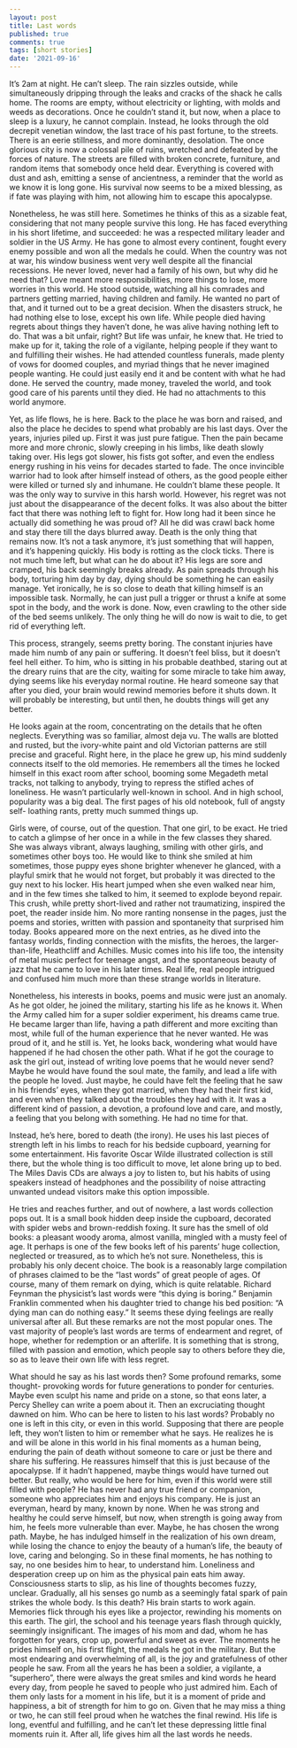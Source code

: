 ```yaml
---
layout: post
title: Last words
published: true
comments: true
tags: [short stories]
date: '2021-09-16'
---
```

It’s 2am at night. He can’t sleep. The rain sizzles outside, while simultaneously dripping through the leaks and cracks of the shack he calls home. The rooms are empty, without electricity or lighting, with molds and weeds as decorations. Once he couldn’t stand it, but now, when a place to sleep is a luxury, he cannot complain. Instead, he looks through the old decrepit venetian window, the last trace of his past fortune, to the streets. There is an eerie stillness, and more dominantly, desolation. The once glorious city is now a colossal pile of ruins, wretched and defeated by the forces of nature. The streets are filled with broken concrete, furniture, and random items that somebody once held dear. Everything is covered with dust and ash, emitting a sense of ancientness, a reminder that the world as we know it is long gone. His survival now seems to be a mixed blessing, as if fate was playing with him, not allowing him to escape this apocalypse.

Nonetheless, he was still here. Sometimes he thinks of this as a sizable feat, considering that not many people survive this long. He has faced everything in his short lifetime, and succeeded: he was a respected military leader and soldier in the US Army. He has gone to almost every continent, fought every enemy possible and won all the medals he could. When the country was not at war, his window business went very well despite all the financial recessions. He never loved, never had a family of his own, but why did he need that? Love meant more responsibilities, more things to lose, more worries in this world. He stood outside, watching all his comrades and partners getting married, having children and family. He wanted no part of that, and it turned out to be a great decision. When the disasters struck, he had nothing else to lose, except his own life. While people died having regrets about things they haven’t done, he was alive having nothing left to do. That was a bit unfair, right? But life was unfair, he knew that. He tried to make up for it, taking the role of a vigilante, helping people if they want to and fulfilling their wishes. He had attended countless funerals, made plenty of vows for doomed couples, and myriad things that he never imagined people wanting. He could just easily end it and be content with what he had done. He served the country, made money, traveled the world, and took good care of his parents until they died. He had no attachments to this world anymore.
 
Yet, as life flows, he is here. Back to the place he was born and raised, and also the place he decides to spend what probably are his last days. Over the years, injuries piled up. First it was just pure fatigue. Then the pain became more and more chronic, slowly creeping in his limbs, like death slowly taking over. His legs got slower, his fists got softer, and even the endless energy rushing in his veins for decades started to fade. The once invincible warrior had to look after himself instead of others, as the good people either were killed or turned sly and inhumane. He couldn’t blame these people. It was the only way to survive in this harsh world. However, his regret was not just about the disappearance of the decent folks. It was also about the bitter fact that there was nothing left to fight for. How long had it been since he actually did something he was proud of? All he did was crawl back home and stay there till the days blurred away. Death is the only thing that remains now. It’s not a task anymore, it’s just something that will happen, and it’s happening quickly. His body is rotting as the clock ticks. There is not much time left, but what can he do about it? His legs are sore and cramped, his back seemingly breaks already. As pain spreads through his body, torturing him day by day, dying should be something he can easily manage. Yet ironically, he is so close to death that killing himself is an impossible task. Normally, he can just pull a trigger or thrust a knife at some spot in the body, and the work is done. Now, even crawling to the other side of the bed seems unlikely. The only thing he will do now is wait to die, to get rid of everything left.

This process, strangely, seems pretty boring. The constant injuries have made him numb of any pain or suffering. It doesn’t feel bliss, but it doesn’t feel hell either. To him, who is sitting in his probable deathbed, staring out at the dreary ruins that are the city, waiting for some miracle to take him away, dying seems like his everyday normal routine. He heard someone say that after you died, your brain would rewind memories before it shuts down. It will probably be interesting, but until then, he doubts things will get any better.

He looks again at the room, concentrating on the details that he often neglects. Everything was so familiar, almost deja vu. The walls are blotted and rusted, but the ivory-white paint and old Victorian patterns are still precise and graceful. Right here, in the place he grew up, his mind suddenly connects itself to the old memories. He remembers all the times he locked himself in this exact room after school, booming some Megadeth metal tracks, not talking to anybody, trying to repress the stifled aches of loneliness. He wasn’t particularly well-known in school. And in high school, popularity was a big deal. The first pages of his old notebook, full of angsty self- loathing rants, pretty much summed things up.

Girls were, of course, out of the question. That one girl, to be exact. He tried to catch a glimpse of her once in a while in the few classes they shared. She was always vibrant, always laughing, smiling with other girls, and sometimes other boys too. He would like to think she smiled at him sometimes, those puppy eyes shone brighter whenever he glanced, with a playful smirk that he would not forget, but probably it was directed to the guy next to his locker. His heart jumped when she even walked near him, and in the few times she talked to him, it seemed to explode beyond repair. This crush, while pretty short-lived and rather not traumatizing, inspired the poet, the reader inside him. No more ranting nonsense in the pages, just the poems and stories, written with passion and spontaneity that surprised him today. Books appeared more on the next entries, as he dived into the fantasy worlds, finding connection with the misfits, the heroes, the larger-than-life, Heathcliff and Achilles. Music comes into his life too, the intensity of metal music perfect for teenage angst, and the spontaneous beauty of jazz that he came to love in his later times. Real life, real people intrigued and confused him much more than these strange worlds in literature.

Nonetheless, his interests in books, poems and music were just an anomaly. As he got older, he joined the military, starting his life as he knows it. When the Army called him for a super soldier experiment, his dreams came true. He became larger than life, having a path different and more exciting than most, while full of the human experience that he never wanted. He was proud of it, and he still is. Yet, he looks back, wondering what would have happened if he had chosen the other path. What if he got the courage to ask the girl out, instead of writing love poems that he would never send? Maybe he would have found the soul mate, the family, and lead a life with the people he loved. Just maybe, he could have felt the feeling that he saw in his friends’ eyes, when they got married, when they had their first kid, and even when they talked about the troubles they had with it. It was a different kind of passion, a devotion, a profound love and care, and mostly, a feeling that you belong with something. He had no time for that.

Instead, he’s here, bored to death (the irony). He uses his last pieces of strength left in his limbs to reach for his bedside cupboard, yearning for some entertainment. His favorite Oscar Wilde illustrated collection is still there, but the whole thing is too difficult to move, let alone bring up to bed. The Miles Davis CDs are always a joy to listen to, but his habits of using speakers instead of headphones and the possibility of noise attracting unwanted undead visitors make this option impossible.

He tries and reaches further, and out of nowhere, a last words collection pops out. It is a small book hidden deep inside the cupboard, decorated with spider webs and brown-reddish foxing. It sure has the smell of old books: a pleasant woody aroma, almost vanilla, mingled with a musty feel of age. It perhaps is one of the few books left of his parents’ huge collection, neglected or treasured, as to which he’s not sure. Nonetheless, this is probably his only decent choice. The book is a reasonably large compilation of phrases claimed to be the “last words” of great people of ages. Of course, many of them remark on dying, which is quite relatable. Richard Feynman the physicist’s last words were “this dying is boring.” Benjamin Franklin commented when his daughter tried to change his bed position: “A dying man can do nothing easy.” It seems these dying feelings are really universal after all. But these remarks are not the most popular ones. The vast majority of people’s last words are terms of endearment and regret, of hope, whether for redemption or an afterlife. It is something that is strong, filled with passion and emotion, which people say to others before they die, so as to leave their own life with less regret.

What should he say as his last words then? Some profound remarks, some thought- provoking words for future generations to ponder for centuries. Maybe even sculpt his name and pride on a stone, so that eons later, a Percy Shelley can write a poem about it. Then an excruciating thought dawned on him. Who can be here to listen to his last words? Probably no one is left in this city, or even in this world. Supposing that there are people left, they won’t listen to him or remember what he says. He realizes he is and will be alone in this world in his final moments as a human being, enduring the pain of death without someone to care or just be there and share his suffering. He reassures himself that this is just because of the apocalypse. If it hadn’t happened, maybe things would have turned out better.
But really, who would be here for him, even if this world were still filled with people? He has never had any true friend or companion, someone who appreciates him and enjoys his company. He is just an everyman, heard by many, known by none. When he was strong and healthy he could serve himself, but now, when strength is going away from him, he feels more vulnerable than ever. Maybe, he has chosen the wrong path. Maybe, he has indulged himself in the realization of his own dream, while losing the chance to enjoy the beauty of a human’s life, the beauty of love, caring and belonging. So in these final moments, he has nothing to say, no one besides him to hear, to understand him. Loneliness and desperation creep up on him as the physical pain eats him away. Consciousness starts to slip, as his line of thoughts becomes fuzzy, unclear. Gradually, all his senses go numb as a seemingly fatal spark of pain strikes the whole body. Is this death?
His brain starts to work again. Memories flick through his eyes like a projector, rewinding his moments on this earth. The girl, the school and his teenage years flash through quickly, seemingly insignificant. The images of his mom and dad, whom he has forgotten for years, crop up, powerful and sweet as ever. The moments he prides himself on, his first flight, the medals he got in the military. But the most endearing and overwhelming of all, is the joy and gratefulness of other people he saw. From all the years he has been a soldier, a vigilante, a “superhero”, there were always the great smiles and kind words he heard every day, from people he saved to people who just admired him. Each of them only lasts for a moment in his life, but it is a moment of pride and happiness, a bit of strength for him to go on. Given that he may miss a thing or two, he can still feel proud when he watches the final rewind. His life is long, eventful and fulfilling, and he can’t let these depressing little final moments ruin it. After all, life gives him all the last words he needs.
